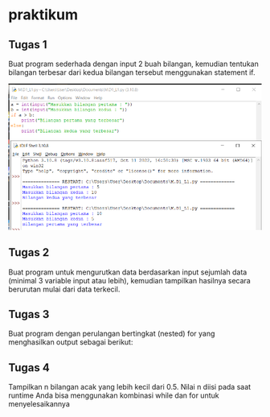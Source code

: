  # praktikum 
## Tugas 1
Buat program sederhada dengan input 2 buah bilangan, kemudian tentukan bilangan terbesar dari kedua bilangan tersebut menggunakan statement if.

![gambar](gambar/lab1.1.png)

## Tugas 2
Buat program untuk mengurutkan data berdasarkan input sejumlah data (minimal 3 variable input atau lebih), kemudian tampilkan hasilnya secara berurutan mulai dari data terkecil.

## Tugas 3
Buat program dengan perulangan bertingkat (nested) for yang menghasilkan output sebagai berikut:

## Tugas 4
Tampilkan n bilangan acak yang lebih kecil dari 0.5.
Nilai n diisi pada saat runtime
Anda bisa menggunakan kombinasi while dan for untuk menyelesaikannya
